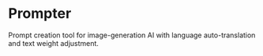 # Prompter
Prompt creation tool for image-generation AI with language auto-translation and text weight adjustment.
